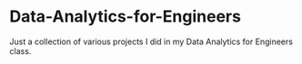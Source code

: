 # Data-Analytics-for-Engineers
Just a collection of various projects I did in my Data Analytics for Engineers class. 
